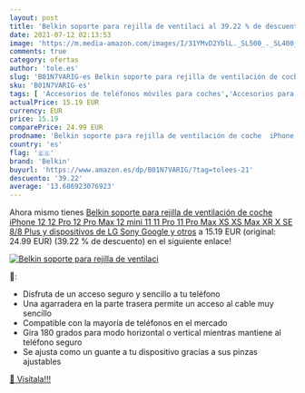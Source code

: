 ```yaml
---
layout: post
title: 'Belkin soporte para rejilla de ventilaci al 39.22 % de descuento'
date: 2021-07-12 02:13:53
image: 'https://m.media-amazon.com/images/I/31YMvD2YblL._SL500_._SL400_.jpg'
comments: true
category: ofertas
author: 'tole.es'
slug: 'B01N7VARIG-es Belkin soporte para rejilla de ventilación de coche iPhone...'
sku: 'B01N7VARIG-es'
tags: [ 'Accesorios de teléfonos móviles para coches','Accesorios para móviles','Comunicación móvil y accesorios','Cunas de teléfonos móviles para coches','Electrónica','belkin','iphone', ]
actualPrice: 15.19 EUR
currency: EUR
price: 15.19
comparePrice: 24.99 EUR
prodname: 'Belkin soporte para rejilla de ventilación de coche  iPhone 12  12 Pro  12 Pro Max  12 mini  11  11 Pro  11 Pro Max  XS  XS Max  XR  X  SE  8/8 Plus y dispositivos de LG  Sony  Google y otros'
country: 'es'
flag: '🇪🇸'
brand: 'Belkin'
buyurl: 'https://www.amazon.es/dp/B01N7VARIG/?tag=tolees-21'
descuento: '39.22'
average: '13.686923076923'
---
```


Ahora mismo tienes [Belkin soporte para rejilla de ventilación de coche  iPhone 12  12 Pro  12 Pro Max  12 mini  11  11 Pro  11 Pro Max  XS  XS Max  XR  X  SE  8/8 Plus y dispositivos de LG  Sony  Google y otros](https://www.amazon.es/dp/B01N7VARIG/?tag=tolees-21) a 15.19 EUR (original: 24.99 EUR) (39.22 %  de descuento) en el siguiente enlace!

[![Belkin soporte para rejilla de ventilaci](https://m.media-amazon.com/images/I/31YMvD2YblL._SL500_._SL400_.jpg)](https://www.amazon.es/dp/B01N7VARIG/?tag=tolees-21)

🔎:

- Disfruta de un acceso seguro y sencillo a tu teléfono
- Una agarradera en la parte trasera permite un acceso al cable muy sencillo
- Compatible con la mayoría de teléfonos en el mercado
- Gira 180 grados para modo horizontal o vertical mientras mantiene al teléfono seguro
- Se ajusta como un guante a tu dispositivo gracias a sus pinzas ajustables

[🛒 Visítala!!!](https://www.amazon.es/dp/B01N7VARIG/?tag=tolees-21)
